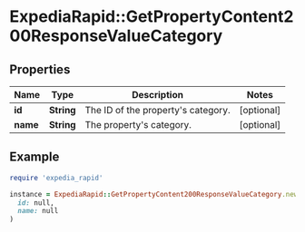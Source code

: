 # ExpediaRapid::GetPropertyContent200ResponseValueCategory

## Properties

| Name | Type | Description | Notes |
| ---- | ---- | ----------- | ----- |
| **id** | **String** | The ID of the property&#39;s category. | [optional] |
| **name** | **String** | The property&#39;s category. | [optional] |

## Example

```ruby
require 'expedia_rapid'

instance = ExpediaRapid::GetPropertyContent200ResponseValueCategory.new(
  id: null,
  name: null
)
```

